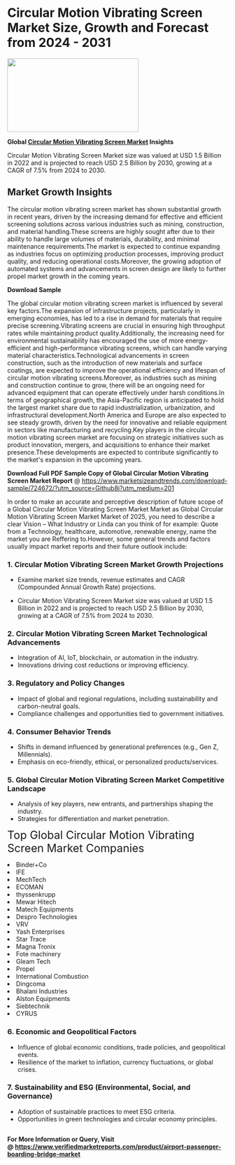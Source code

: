 <H1>Circular Motion Vibrating Screen Market Size, Growth and Forecast from 2024 - 2031</H1><img class="aligncenter size-medium wp-image-584254" src="https://thirdeyenews.in/wp-content/uploads/2024/09/Global-Market-Research-300x168.jpeg" alt="" width="300" height="168" /><p><strong>Global&nbsp;<a href="https://www.marketsizeandtrends.com/download-sample/724672/?utm_source=Github8j?utm_medium=201">Circular Motion Vibrating Screen Market</a> Insights</strong></p><p>Circular Motion Vibrating Screen Market size was valued at USD 1.5 Billion in 2022 and is projected to reach USD 2.5 Billion by 2030, growing at a CAGR of 7.5% from 2024 to 2030.</p><p><h2>Market Growth Insights</h2> <p>The circular motion vibrating screen market has shown substantial growth in recent years, driven by the increasing demand for effective and efficient screening solutions across various industries such as mining, construction, and material handling.These screens are highly sought after due to their ability to handle large volumes of materials, durability, and minimal maintenance requirements.The market is expected to continue expanding as industries focus on optimizing production processes, improving product quality, and reducing operational costs.Moreover, the growing adoption of automated systems and advancements in screen design are likely to further propel market growth in the coming years.</p> <p><strong>Download Sample</strong></p> <p>The global circular motion vibrating screen market is influenced by several key factors.The expansion of infrastructure projects, particularly in emerging economies, has led to a rise in demand for materials that require precise screening.Vibrating screens are crucial in ensuring high throughput rates while maintaining product quality.Additionally, the increasing need for environmental sustainability has encouraged the use of more energy-efficient and high-performance vibrating screens, which can handle varying material characteristics.Technological advancements in screen construction, such as the introduction of new materials and surface coatings, are expected to improve the operational efficiency and lifespan of circular motion vibrating screens.Moreover, as industries such as mining and construction continue to grow, there will be an ongoing need for advanced equipment that can operate effectively under harsh conditions.In terms of geographical growth, the Asia-Pacific region is anticipated to hold the largest market share due to rapid industrialization, urbanization, and infrastructural development.North America and Europe are also expected to see steady growth, driven by the need for innovative and reliable equipment in sectors like manufacturing and recycling.Key players in the circular motion vibrating screen market are focusing on strategic initiatives such as product innovation, mergers, and acquisitions to enhance their market presence.These developments are expected to contribute significantly to the market's expansion in the upcoming years.<p><span class=""><strong>Download Full PDF Sample Copy of Global Circular Motion Vibrating Screen Market Report</strong> @ <a href="https://www.marketsizeandtrends.com/download-sample/724672/?utm_source=Github8j?utm_medium=201" target="_blank">https://www.marketsizeandtrends.com/download-sample/724672/?utm_source=Github8j?utm_medium=201</a></span></p><p>In order to make an accurate and perceptive description of future scope of a Global&nbsp;Circular Motion Vibrating Screen Market Market as Global&nbsp;Circular Motion Vibrating Screen Market Market of 2025, you need to describe a clear Vision &ndash; What Industry or Linda can you think of for example: Quote from a Technology, healthcare, automotive, renewable energy, name the market you are Reffering to.However, some general trends and factors usually impact market reports and their future outlook include:</p><h3>1.&nbsp;<strong>Circular Motion Vibrating Screen Market Growth Projections</strong></h3><ul><li>Examine market size trends, revenue estimates and CAGR (Compounded Annual Growth Rate) projections.</li><li><p>Circular Motion Vibrating Screen Market size was valued at USD 1.5 Billion in 2022 and is projected to reach USD 2.5 Billion by 2030, growing at a CAGR of 7.5% from 2024 to 2030.</p></li></ul><h3>2.&nbsp;<strong>Circular Motion Vibrating Screen Market Technological Advancements</strong></h3><ul><li>Integration of AI, IoT, blockchain, or automation in the industry.</li><li>Innovations driving cost reductions or improving efficiency.</li></ul><h3>3.&nbsp;<strong>Regulatory and Policy Changes</strong></h3><ul><li>Impact of global and regional regulations, including sustainability and carbon-neutral goals.</li><li>Compliance challenges and opportunities tied to government initiatives.</li></ul><h3>4.&nbsp;<strong>Consumer Behavior Trends</strong></h3><ul><li>Shifts in demand influenced by generational preferences (e.g., Gen Z, Millennials).</li><li>Emphasis on eco-friendly, ethical, or personalized products/services.</li></ul><h3>5.&nbsp;<strong>Global Circular Motion Vibrating Screen Market Competitive Landscape</strong></h3><ul><li>Analysis of key players, new entrants, and partnerships shaping the industry.</li><li>Strategies for differentiation and market penetration.</li></ul><p data-pm-slice="1 1 []"><span style="color: inherit; font-family: inherit; font-size: 25px;">Top Global Circular Motion Vibrating Screen Market Companies</span></p><div class="" data-test-id=""><p><li>Binder+Co</li><li> IFE</li><li> MechTech</li><li> ECOMAN</li><li> thyssenkrupp</li><li> Mewar Hitech</li><li> Matech Equipments</li><li> Despro Technologies</li><li> VRV</li><li> Yash Enterprises</li><li> Star Trace</li><li> Magna Tronix</li><li> Fote machinery</li><li> Gleam Tech</li><li> Propel</li><li> International Combustion</li><li> Dingcoma</li><li> Bhalani Industries</li><li> Alston Equipments</li><li> Siebtechnik</li><li> CYRUS</li></p></div><h3>6.&nbsp;<strong>Economic and Geopolitical Factors</strong></h3><ul><li>Influence of global economic conditions, trade policies, and geopolitical events.</li><li>Resilience of the market to inflation, currency fluctuations, or global crises.</li></ul><h3>7.&nbsp;<strong>Sustainability and ESG (Environmental, Social, and Governance)</strong></h3><ul><li>Adoption of sustainable practices to meet ESG criteria.</li><li>Opportunities in green technologies and circular economy principles.</li></ul><h2><strong style="font-size: 14px;">For More Information or Query, Visit @&nbsp;</strong><a style="background-color: #ffffff; font-size: 14px;" href="https://www.marketsizeandtrends.com/report/circular-motion-vibrating-screen-market/" target="_blank">https://www.verifiedmarketreports.com/product/airport-passenger-boarding-bridge-market</a></h2>